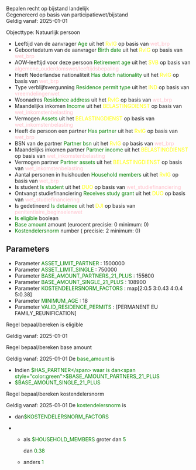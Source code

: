 Bepalen recht op bijstand landelijk \
Gegenereerd op basis van participatiewet/bijstand \
Geldig vanaf: 2025-01-01

Objecttype: Natuurlijk persoon
- Leeftijd van de aanvrager <span style="color:green">Age</span> uit het <span style="color:yellow"> RvIG </span> op basis van <span style="color:pink"> wet_brp </span>
- Geboortedatum van de aanvrager <span style="color:green">Birth date</span> uit het <span style="color:yellow"> RvIG </span> op basis van <span style="color:pink"> wet_brp </span>
- AOW-leeftijd voor deze persoon <span style="color:green">Retirement age</span> uit het <span style="color:yellow"> SVB </span> op basis van <span style="color:pink"> algemene_ouderdomswet/leeftijdsbepaling </span>
- Heeft Nederlandse nationaliteit <span style="color:green">Has dutch nationality</span> uit het <span style="color:yellow"> RvIG </span> op basis van <span style="color:pink"> wet_brp </span>
- Type verblijfsvergunning <span style="color:green">Residence permit type</span> uit het <span style="color:yellow"> IND </span> op basis van <span style="color:pink"> vreemdelingenwet </span>
- Woonadres <span style="color:green">Residence address</span> uit het <span style="color:yellow"> RvIG </span> op basis van <span style="color:pink"> wet_brp </span>
- Maandelijks inkomen <span style="color:green">Income</span> uit het <span style="color:yellow"> BELASTINGDIENST </span> op basis van <span style="color:pink"> wet_inkomstenbelasting </span>
- Vermogen <span style="color:green">Assets</span> uit het <span style="color:yellow"> BELASTINGDIENST </span> op basis van <span style="color:pink"> wet_inkomstenbelasting </span>
- Heeft de persoon een partner <span style="color:green">Has partner</span> uit het <span style="color:yellow"> RvIG </span> op basis van <span style="color:pink"> wet_brp </span>
- BSN van de partner <span style="color:green">Partner bsn</span> uit het <span style="color:yellow"> RvIG </span> op basis van <span style="color:pink"> wet_brp </span>
- Maandelijks inkomen partner <span style="color:green">Partner income</span> uit het <span style="color:yellow"> BELASTINGDIENST </span> op basis van <span style="color:pink"> wet_inkomstenbelasting </span>
- Vermogen partner <span style="color:green">Partner assets</span> uit het <span style="color:yellow"> BELASTINGDIENST </span> op basis van <span style="color:pink"> wet_inkomstenbelasting </span>
- Aantal personen in huishouden <span style="color:green">Household members</span> uit het <span style="color:yellow"> RvIG </span> op basis van <span style="color:pink"> wet_brp </span>
- Is student <span style="color:green">Is student</span> uit het <span style="color:yellow"> DUO </span> op basis van <span style="color:pink"> wet_studiefinanciering </span>
- Ontvangt studiefinanciering <span style="color:green">Receives study grant</span> uit het <span style="color:yellow"> DUO </span> op basis van <span style="color:pink"> wet_studiefinanciering </span>
- Is gedetineerd <span style="color:green">Is detainee</span> uit het <span style="color:yellow"> DJI </span> op basis van <span style="color:pink"> penitentiaire_beginselenwet </span>
- <span style="color:green">Is eligible</span> boolean
- <span style="color:green">Base amount</span> amount (eurocent precisie: 0 minimum: 0)
- <span style="color:green">Kostendelersnorm</span> number ( precisie: 2 minimum: 0)

## Parameters ##
- Parameter <span style="color:green">ASSET_LIMIT_PARTNER</span> : 1500000
- Parameter <span style="color:green">ASSET_LIMIT_SINGLE</span> : 750000
- Parameter <span style="color:green">BASE_AMOUNT_PARTNERS_21_PLUS</span> : 155600
- Parameter <span style="color:green">BASE_AMOUNT_SINGLE_21_PLUS</span> : 108900
- Parameter <span style="color:green">KOSTENDELERSNORM_FACTORS</span> : map[2:0.5 3:0.43 4:0.4 5:0.38]
- Parameter <span style="color:green">MINIMUM_AGE</span> : 18
- Parameter <span style="color:green">VALID_RESIDENCE_PERMITS</span> : [PERMANENT EU FAMILY_REUNIFICATION]


Regel bepaal/bereken is eligible

Geldig vanaf: 2025-01-01



Regel bepaal/bereken base amount

Geldig vanaf: 2025-01-01
De <span style="color: green">base_amount</span> is
- Indien <span style="color:green">$HAS_PARTNER</span> waar is dan<span style="color:green">$BASE_AMOUNT_PARTNERS_21_PLUS</span>
- <span style="color:green">$BASE_AMOUNT_SINGLE_21_PLUS</span>


Regel bepaal/bereken kostendelersnorm

Geldig vanaf: 2025-01-01
De <span style="color: green">kostendelersnorm</span> is
-  dan<span style="color:green">$KOSTENDELERSNORM_FACTORS</span>

-
  - als <span style="color:green">$HOUSEHOLD_MEMBERS</span> groter dan <span style="color:green">5</span>



    dan <span style="color:green">0.38</span>

  - anders <span style="color:green">1</span>
